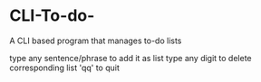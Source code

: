 # CLI-To-do-
A CLI based program that manages to-do lists

type any sentence/phrase to add it as list
type any digit to delete corresponding list
'qq' to quit
